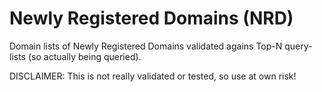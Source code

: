 # Newly Registered Domains (NRD)

Domain lists of Newly Registered Domains validated agains Top-N query-lists (so actually being queried).

DISCLAIMER: This is not really validated or tested, so use at own risk!


